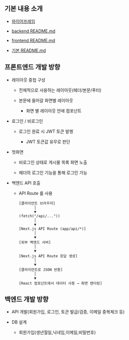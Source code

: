 ## 기본 내용 소개

- [와이어프레임](https://github.com/acontech/study-board-app/blob/main/doc/%EC%97%85%EB%AC%B4_%EA%B2%8C%EC%8B%9C%ED%8C%90_%ED%99%94%EB%A9%B4%EB%B3%84_%EC%99%80%EC%9D%B4%EC%96%B4%ED%94%84%EB%A0%88%EC%9E%84_v_1.md)

- [backend README.md](https://github.com/acontech/study-board-app/blob/main/backend/README.md)

- [frontend README.md](https://github.com/acontech/study-board-app/blob/main/frontend/README.md)

- [기본 README.md](https://github.com/acontech/study-board-app/blob/main/README.md)

## 프론트엔드 개발 방향

- 레이아웃 중첩 구성

  - 전체적으로 사용하는 레이아웃(헤더/본문/푸터)

  - 본문에 들어갈 화면별 레이아웃

    - 화면 별 레이아웃 안에 컴포넌트

- 로그인 / 비로그인

  - 로그인 완료 시 JWT 토큰 발행

    - JWT 토큰값 유무로 판단

- 첫화면

  - 비로그인 상태로 게시물 목록 화면 노출

  - 헤더의 로그인 기능을 통해 로그인 가능

- 백엔드 API 호출

  - API Route 를 사용

    ```
    [클라이언트 브라우저]
           │
           ▼
    (fetch("/api/..."))
           │
           ▼
    [Next.js API Route (app/api/*)]
           │
           ▼
    [외부 백엔드 서버]
           │
           ▼
    [Next.js API Route 응답 생성]
           │
           ▼
    [클라이언트로 JSON 반환]
           │
           ▼
    [React 컴포넌트에서 데이터 사용 → 화면 렌더링]
    ```

## 백엔드 개발 방향

- API 개발(회원가입, 로그인, 토큰 발급/검증, 이메일 중복체크 등)

- DB 설계

  - 회원가입(생년월일,닉네임,이메일,비밀번호)
